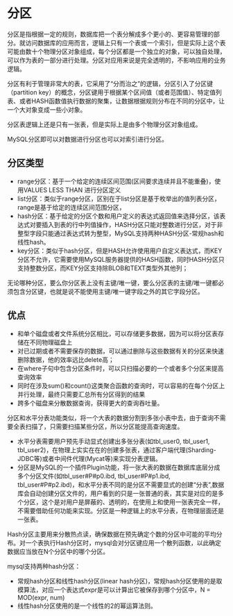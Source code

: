 # 分区

分区是指根据一定的规则，数据库把一个表分解成多个更小的、更容易管理的部分。就访问数据库的应用而言，逻辑上只有一个表或一个索引，但是实际上这个表可能由数十个物理分区对象组成，每个分区都是一个独立的对象，可以独自处理，可以作为表的一部分进行处理。分区对应用来说是完全透明的，不影响应用的业务逻辑。

分区有利于管理非常大的表，它采用了“分而治之”的逻辑，分区引入了分区键（partition key）的概念，分区键用于根据某个区间值（或者范围值）、特定值列表、或者HASH函数值执行数据的聚集，让数据根据规则分布在不同的分区中，让一个大对象变成一些小对象。

分区表逻辑上还是只有一张表，但是实际上是由多个物理分区对象组成。

MySQL分区即可以对数据进行分区也可以对索引进行分区。

## 分区类型
- range分区：基于一个给定的连续区间范围(区间要求连续并且不能重叠)，使用VALUES LESS THAN 进行分区定义
- list分区：类似于range分区，区别在于list分区是基于枚举出的值列表分区，range是基于给定的连续区间范围分区，
- hash分区：基于给定的分区个数和用户定义的表达式返回值来选择分区，该表达式对要插入到表的行中列值操作，HASH分区只能对整数进行分区，对于非整型字段只能通过表达式转为整型，MySQL支持两种HASH分区-常规hash和线性hash。
- key分区：类似于hash分区，但是HASH允许使用用户自定义表达式，而KEY分区不允许，它需要使用MySQL服务器提供的HASH函数，同时HASH分区只支持整数分区，而KEY分区支持除BLOB和TEXT类型外其他列；

无论哪种分区，要么你分区表上没有主键/唯一键，要么分区表的主键/唯一键都必须包含分区键，也就是说不能使用主键/唯一键字段之外的其它字段分区。

## 优点
- 和单个磁盘或者文件系统分区相比，可以存储更多数据，因为可以将分区表存储在不同物理磁盘上
- 对已过期或者不需要保存的数据，可以通过删除与这些数据有关的分区来快速删除数据，他的效率远比delete高；
- 在where子句中包含分区条件时，可以只扫描必要的一个或者多个分区来提高查询效率
- 同时在涉及sum()和count()这类聚合函数的查询时，可以容易的在每个分区上并行处理，最终只需要汇总所有分区得到的结果
- 跨多个磁盘来分散数据查询，获得更大的查询吞吐量。

分区和水平分表功能类似，将一个大表的数据分割到多张小表中去，由于查询不需要全表扫描了，只需要扫描某些分区，所以分区能提高查询速度。
- 水平分表需要用户预先手动显式创建出多张分表(如tbl_user0, tbl_user1, tbl_user2)，在物理上实实在在的创建多张表，通过客户端代理(Sharding-JDBC等)或者中间件代理(Mycat等)来实现分表逻辑。
- 分区是MySQL的一个插件Plugin功能，将一张大表的数据在数据库底层分成多个分区文件(如tbl_user#P#p0.ibd, tbl_user#P#p1.ibd, tbl_user#P#p2.ibd)，和水平分表不同的是分区不需要显式的创建“分表”,数据库会自动创建分区文件的，用户看到的只是一张普通的表，其实是对应的是多个分区，这个是对用户是屏蔽的、透明的，在使用上和使用一张表完全一样，不需要借助任何功能来实现。分区是一种逻辑上的水平分表，在物理层面还是一张表。

Hash分区主要用来分散热点读，确保数据在预先确定个数的分区中可能的平均分布。对一个表执行Hash分区时，mysql会对分区键应用一个散列函数，以此确定数据应当放在N个分区中的哪个分区。

mysql支持两种hash分区：
- 常规hash分区和线性hash分区(linear hash分区)，常规hash分区使用的是取模算法，对应一个表达式expr是可以计算出它被保存到哪个分区中，N = MOD(expr, num)
- 线性hash分区使用的是一个线性的2的幂运算法则。